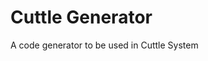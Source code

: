 [//]: <> ({% raw %})

# Cuttle Generator
A code generator to be used in Cuttle System

[//]: <> ({% endraw %})
